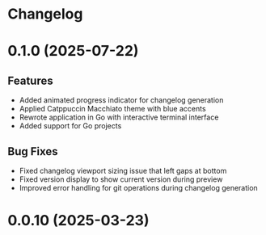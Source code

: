 # Changelog

# 0.1.0 (2025-07-22)

## Features
- Added animated progress indicator for changelog generation
- Applied Catppuccin Macchiato theme with blue accents
- Rewrote application in Go with interactive terminal interface
- Added support for Go projects

## Bug Fixes
- Fixed changelog viewport sizing issue that left gaps at bottom
- Fixed version display to show current version during preview
- Improved error handling for git operations during changelog generation


# 0.0.10 (2025-03-23)


